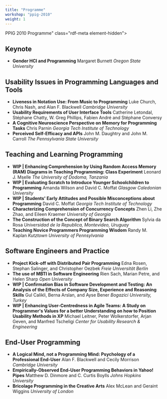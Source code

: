```yaml
---
title: "Programme" 
workshop: "ppig-2010"
weight: 1
---
```


PPIG 2010 Programme" class="rdf-meta element-hidden">

Keynote
-------

*   **Gender HCI and Programming** Margaret Burnett _Oregon State University_

Usability Issues in Programming Languages and Tools
---------------------------------------------------

*   **Liveness in Notation Use: From Music to Programming** Luke Church, Chris Nash, and Alan F. Blackwell _Cambridge University_
*   **Usability Requirements of User Interface Tools** Catherine Letondal, Stéphane Chatty, W. Greg Phillips, Fabien André and Stéphane Conversy
*   **A Cognitive Neuroscience Perspective on Memory for Programming Tasks** Chris Parnin _Georgia Tech Institute of Technology_
*   **Perceived Self-Efficacy and APIs** John M. Daughtry and John M. Carroll _The Pennsylvania State University_

Teaching and Learning Programming
---------------------------------

*   **WIP | Enhancing Comprehension by Using Random Access Memory (RAM) Diagrams in Teaching Programming: Class Experiment** Leonard J. Mselle _The University of Dodoma, Tanzania_
*   **WIP | Evaluating Scratch to Introduce Younger Schoolchildren to Programming** Amanda Wilson and David C. Moffat _Glasgow Caledonian University_
*   **WIP | Students' Early Attitudes and Possible Misconceptions about Programming** David C. Moffat _Georgia Tech Institute of Technology_
*   **Characterizing Comprehension of Concurrency Concepts** Zhen Li, Zhe Zhao, and Eileen Kraemer _University of Georgia_
*   **The Construction of the Concept of Binary Search Algorithm** Sylvia da Rosa _Universidad de la Republica, Montevideo, Uruguay_
*   **Teaching Novice Programmers Programming Wisdom** Randy M. Kaplan _Kutztown University of Pennsylvania_

Software Engineers and Practice
-------------------------------

*   **Project Kick-off with Distributed Pair Programming** Edna Rosen, Stephan Salinger, and Christopher Oezbek _Freie Universität Berlin_
*   **The use of MBTI in Software Engineering** Rien Sach, Marian Petre, and Helen Sharp _Open University_
*   **WIP | Confirmation Bias in Software Development and Testing: An Analysis of the Effects of Company Size, Experience and Reasoning Skills** Gul Calikli, Berna Arslan, and Ayse Bener _Bogazici University, Turkey_
*   **WIP | Enhancing User-Centredness in Agile Teams: A Study on Programmer's Values for a better Understanding on how to Position Usability Methods in XP** Michael Leitner, Peter Wolkerstorfer, Arjan Geven, and Manfred Tscheligi _Center for Usability Research & Engineering_

End-User Programming
--------------------

*   **A Logical Mind, not a Programming Mind: Psychology of a Professional End-User** Alan F. Blackwell and Cecily Morrison _Cambridge University_
*   **Empirically-Observed End-User Programming Behaviors in Yahoo! Pipes** Matthew D. Dinmore and C. Curtis Boylls _Johns Hopkins University_
*   **Bricolage Programming in the Creative Arts** Alex McLean and Geraint Wiggins _University of London_
